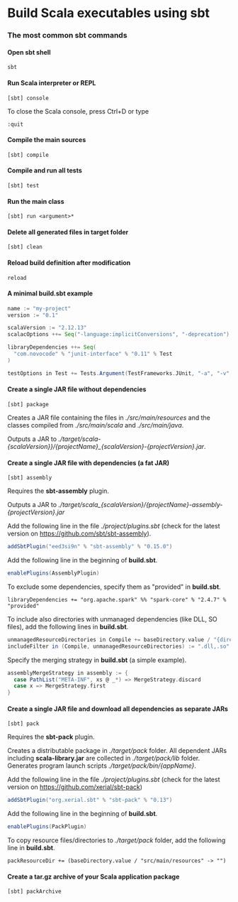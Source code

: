 Build Scala executables using sbt
=================================

### The most common sbt commands

#### Open sbt shell
```shell
sbt
```

#### Run Scala interpreter or REPL
```shell
[sbt] console
```
To close the Scala console, press Ctrl+D or type
```shell
:quit
```

#### Compile the main sources
```shell
[sbt] compile
```

#### Compile and run all tests
```shell
[sbt] test
```

#### Run the main class
```shell
[sbt] run <argument>*
```

#### Delete all generated files in target folder
```shell
[sbt] clean
```

#### Reload build definition after modification
```shell
reload
```

#### A minimal build.sbt example

```sbt
name := "my-project"
version := "0.1"

scalaVersion := "2.12.13"
scalacOptions ++= Seq("-language:implicitConversions", "-deprecation")

libraryDependencies ++= Seq(
  "com.novocode" % "junit-interface" % "0.11" % Test
)

testOptions in Test += Tests.Argument(TestFrameworks.JUnit, "-a", "-v", "-s")
```

#### Create a single JAR file without dependencies
```shell
[sbt] package
```
Creates a JAR file containing the files in _./src/main/resources_ and the classes compiled from _./src/main/scala_ and _./src/main/java_.

Outputs a JAR to *./target/scala-{scalaVersion}}/{projectName}_{scalaVersion}-{projectVersion}.jar*.

#### Create a single JAR file with dependencies (a fat JAR)
```shell
[sbt] assembly
```
Requires the __sbt-assembly__ plugin.

Outputs a JAR to *./target/scala_{scalaVersion}/{projectName}-assembly-{projectVersion}.jar*

Add the following line in the file _./project/plugins.sbt_ (check for the latest version on https://github.com/sbt/sbt-assembly).
```sbt
addSbtPlugin("eed3si9n" % "sbt-assembly" % "0.15.0")
```

Add the following line in the beginning of __build.sbt__.
```sbt
enablePlugins(AssemblyPlugin)
```

To exclude some dependencies, specify them as "provided" in __build.sbt__.
```shell
libraryDependencies += "org.apache.spark" %% "spark-core" % "2.4.7" % "provided"
```

To include also directories with unmanaged dependencies (like DLL, SO files), add the following lines in __build.sbt__.
```sbt
unmanagedResourceDirectories in Compile += baseDirectory.value / "{directoryName}"
includeFilter in (Compile, unmanagedResourceDirectories) := ".dll,.so"
```

Specify the merging strategy in __build.sbt__ (a simple example).
```sbt
assemblyMergeStrategy in assembly := {
  case PathList("META-INF", xs @ _*) => MergeStrategy.discard
  case x => MergeStrategy.first
}
```

#### Create a single JAR file and download all dependencies as separate JARs
```shell
[sbt] pack
```
Requires the __sbt-pack__ plugin.

Creates a distributable package in _./target/pack_ folder.
All dependent JARs including __scala-library.jar__ are collected in _./target/pack/lib_ folder.
Generates program launch scripts _./target/pack/bin/{appName}_.

Add the following line in the file _./project/plugins.sbt_ (check for the latest version on https://github.com/xerial/sbt-pack)
```sbt
addSbtPlugin("org.xerial.sbt" % "sbt-pack" % "0.13")
```

Add the following line in the beginning of __build.sbt__.
```sbt
enablePlugins(PackPlugin)
```

To copy resource files/directories to _./target/pack_ folder, add the following line in __build.sbt__.
```shell
packResourceDir += (baseDirectory.value / "src/main/resources" -> "")
```

#### Create a tar.gz archive of your Scala application package
```shell
[sbt] packArchive
```
